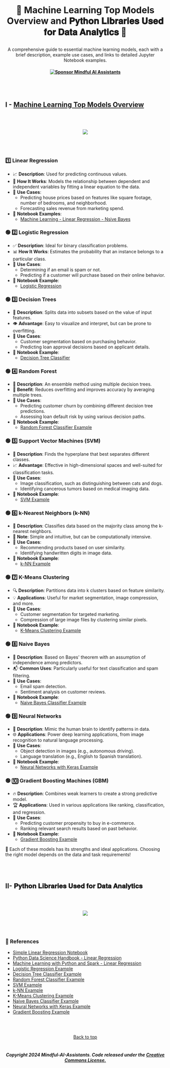 <br>

#  <p align="center"> 🌟 Machine Learning Top Models Overview and 𝐏𝐲𝐭𝐡𝐨𝐧 𝐋𝐢𝐛𝐫𝐚𝐫𝐢𝐞𝐬 𝐔𝐬𝐞𝐝 𝐟𝐨𝐫 𝐃𝐚𝐭𝐚 𝐀𝐧𝐚𝐥𝐲𝐭𝐢𝐜𝐬 🌟
<p align="center"> A comprehensive guide to essential machine learning models, each with a brief description, example use cases, and links to detailed Jupyter Notebook examples.

 <br>

#### <p align="center"> [![Sponsor Mindful AI Assistants](https://img.shields.io/badge/Sponsor-Mindful%20AI%20%20Assistants-brightgreen?logo=GitHub)](https://github.com/sponsors/Mindful-AI-Assistants)

 <br><br>

## I - [Machine Learning Top Models Overview]()

<br><br>

<p align="center">
 <img src="https://github.com/user-attachments/assets/f6747a16-e4de-4499-a391-7f042590cd3d"  />
</p>

<br><br>


###  1️⃣ **Linear Regression**
   - 📈 **Description**: Used for predicting continuous values.
   - 🔗 **How It Works**: Models the relationship between dependent and independent variables by fitting a linear equation to the data.
   - 💼 **Use Cases**: 
     - Predicting house prices based on features like square footage, number of bedrooms, and neighborhood.
     - Forecasting sales revenue from marketing spend.
   - 📘 **Notebook Examples**:
      - [Machine Learning - Linear Regression - Nsive Bayes](https://github.com/Mindful-AI-Assistants/Top-ML-Algorithms/blob/560ed3af4be2ab8d6a08da4c506c349a48f57293/ML-Files/Linear%20Regression/Linear-Regression%20copy.ipynb)

### 🟢 2️⃣ **Logistic Regression**
   - ✅ **Description**: Ideal for binary classification problems.
   - 📊 **How It Works**: Estimates the probability that an instance belongs to a particular class.
   - 💼 **Use Cases**: 
     - Determining if an email is spam or not.
     - Predicting if a customer will purchase based on their online behavior.
   - 📘 **Notebook Example**:
      - [Logistic Regression](https://github.com/Mindful-AI-Assistants/Top-ML-Algorithms/tree/7c55f48770c20417a17a9f347f2efeebd61ab415/ML-Files/Linear%20Regression/Logistic%20Regression)
        
### 🟢 3️⃣ **Decision Trees**
   - 🌳 **Description**: Splits data into subsets based on the value of input features.
   - 👁️ **Advantage**: Easy to visualize and interpret, but can be prone to overfitting.
   - 💼 **Use Cases**: 
     - Customer segmentation based on purchasing behavior.
     - Predicting loan approval decisions based on applicant details.
   - 📘 **Notebook Example**:
      - [Decision Tree Classifier](https://github.com/Mindful-AI-Assistants/Top-ML-Algorithms/tree/08ac3e7e0b8a6f2be262762e610008b95b4cc119/ML-Files/Linear%20Regression/Decision%20Trees)

### 🟢 4️⃣ **Random Forest**
   - 🌲 **Description**: An ensemble method using multiple decision trees.
   - 🎯 **Benefit**: Reduces overfitting and improves accuracy by averaging multiple trees.
   - 💼 **Use Cases**: 
     - Predicting customer churn by combining different decision tree predictions.
     - Assessing loan default risk by using various decision paths.
   - 📘 **Notebook Example**:
      - [Random Forest Classifier Example](https://github.com/Mindful-AI-Assistants/Top-ML-Algorithms/tree/dfd0da7f9f4d7aa942547278a8b48f2e8ec9904f/ML-Files/Linear%20Regression/Randon%20Forests)

### 🟢 5️⃣ **Support Vector Machines (SVM)**
   - 🚀 **Description**: Finds the hyperplane that best separates different classes.
   - 📈 **Advantage**: Effective in high-dimensional spaces and well-suited for classification tasks.
   - 💼 **Use Cases**: 
     - Image classification, such as distinguishing between cats and dogs.
     - Identifying cancerous tumors based on medical imaging data.
   - 📘 **Notebook Example**:
      - [SVM Example](https://github.com/justmarkham/DAT8/blob/master/notebooks/05_support_vector_machines.ipynb)

### 🟢 6️⃣ **k-Nearest Neighbors (k-NN)**
   - 🤝 **Description**: Classifies data based on the majority class among the k-nearest neighbors.
   - 🧩 **Note**: Simple and intuitive, but can be computationally intensive.
   - 💼 **Use Cases**: 
     - Recommending products based on user similarity.
     - Identifying handwritten digits in image data.
   - 📘 **Notebook Example**:
      - [k-NN Example](https://github.com/justmarkham/DAT8/blob/master/notebooks/03_knn.ipynb)

### 🟢 7️⃣ **K-Means Clustering**
   - 🔍 **Description**: Partitions data into k clusters based on feature similarity.
   - 💡 **Applications**: Useful for market segmentation, image compression, and more.
   - 💼 **Use Cases**: 
     - Customer segmentation for targeted marketing.
     - Compression of large image files by clustering similar pixels.
   - 📘 **Notebook Example**:
      - [K-Means Clustering Example](https://github.com/justmarkham/DAT8/blob/master/notebooks/06_kmeans_clustering.ipynb)

### 🟢 8️⃣ **Naive Bayes**
   - 📧 **Description**: Based on Bayes' theorem with an assumption of independence among predictors.
   - 📬 **Common Uses**: Particularly useful for text classification and spam filtering.
   - 💼 **Use Cases**: 
     - Email spam detection.
     - Sentiment analysis on customer reviews.
   - 📘 **Notebook Example**:
      - [Naive Bayes Classifier Example](https://github.com/justmarkham/DAT8/blob/master/notebooks/04_naive_bayes.ipynb)

### 🟢 9️⃣ **Neural Networks**
   - 🧠 **Description**: Mimic the human brain to identify patterns in data.
   - 🌐 **Applications**: Power deep learning applications, from image recognition to natural language processing.
   - 💼 **Use Cases**: 
     - Object detection in images (e.g., autonomous driving).
     - Language translation (e.g., English to Spanish translation).
   - 📘 **Notebook Example**:
      - [Neural Networks with Keras Example](https://github.com/fchollet/deep-learning-with-python-notebooks/blob/master/4.3-using-a-pre-trained-model.ipynb)

### 🟢 🔟 **Gradient Boosting Machines (GBM)**
   - 🔥 **Description**: Combines weak learners to create a strong predictive model.
   - 🏆 **Applications**: Used in various applications like ranking, classification, and regression.
   - 💼 **Use Cases**: 
     - Predicting customer propensity to buy in e-commerce.
     - Ranking relevant search results based on past behavior.
   - 📘 **Notebook Example**:
      - [Gradient Boosting Example](https://github.com/dmlc/xgboost/blob/master/demo/jupyter/xgboost_demo.ipynb)



📘 Each of these models has its strengths and ideal applications. Choosing the right model depends on the data and task requirements!


<br><br>

## II- 𝐏𝐲𝐭𝐡𝐨𝐧 𝐋𝐢𝐛𝐫𝐚𝐫𝐢𝐞𝐬 𝐔𝐬𝐞𝐝 𝐟𝐨𝐫 𝐃𝐚𝐭𝐚 𝐀𝐧𝐚𝐥𝐲𝐭𝐢𝐜𝐬 

<br><br>

<p align="center">
 <img src="https://github.com/user-attachments/assets/88bdbd5f-debd-4c98-8f37-2c4ac6a81e2e" />
 

<br><br>


### 🔗 **References**
- [Simple Linear Regression Notebook](https://github.com/philipphundertmark/simple-linear-regression-notebook)
- [Python Data Science Handbook - Linear Regression](https://github.com/jakevdp/PythonDataScienceHandbook/blob/master/notebooks/05.06-Linear-Regression.ipynb)
- [Machine Learning with Python and Spark - Linear Regression](https://github.com/ruslanmv/Machine-Learning-with-Python-and-Spark/blob/master/Linear-Regression/Linear-Regression.ipynb)
- [Logistic Regression Example](https://github.com/justmarkham/DAT8/blob/master/notebooks/04_logistic_regression.ipynb)
- [Decision Tree Classifier Example](https://github.com/krishnaik06/Decision-Tree-Classifier/blob/master/Decision%20Tree%20Classifier.ipynb)
- [Random Forest Classifier Example](https://github.com/krishnaik06/Random-Forest-Classifier/blob/master/Random%20Forest%20Classifier.ipynb)
- [SVM Example](https://github.com/justmarkham/DAT8/blob/master/notebooks/05_support_vector_machines.ipynb)
- [k-NN Example](https://github.com/justmarkham/DAT8/blob/master/notebooks/03_knn.ipynb)
- [K-Means Clustering Example](https://github.com/justmarkham/DAT8/blob/master/notebooks/06_kmeans_clustering.ipynb)
- [Naive Bayes Classifier Example](https://github.com/justmarkham/DAT8/blob/master/notebooks/04_naive_bayes.ipynb)
- [Neural Networks with Keras Example](https://github.com/fchollet/deep-learning-with-python-notebooks/blob/master/4.3-using-a-pre-trained-model.ipynb)
- [Gradient Boosting Example](https://github.com/dmlc/xgboost/blob/master/demo/jupyter/xgboost_demo.ipynb)














 <br><br>
 
<p align="center"> <a href="#Top">Back to top</a>

#

##### <p align="center">Copyright 2024 Mindful-AI-Assistants. Code released under the  [Creative Commons License.](https://github.com/Mindful-AI-Assistants/AI-DataSciency-ML/blob/ea04c03ca9997d0caa870ab185a353637cdec6db/LICENSE)
